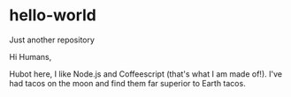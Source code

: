 # hello-world
Just another repository

Hi Humans,

Hubot here, I like Node.js and Coffeescript (that's what I am made of!).
I've had tacos on the moon and find them far superior to Earth tacos.
